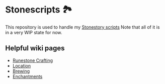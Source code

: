 # Stonescripts 🏞️

This repository is used to handle my [Stonestory scripts](https://stonestoryrpg.com/stonescript/beta.html)
Note that all of it is in a very WIP state for now.

## Helpful wiki pages

- [Runestone Crafting](https://stone-story-rpg.fandom.com/wiki/Runestone_Craftin)
- [Location](https://stone-story-rpg.fandom.com/wiki/Locations)
- [Brewing](https://stone-story-rpg.fandom.com/wiki/Brewing)
- [Enchantments](https://stone-story-rpg.fandom.com/wiki/Enchanting)
